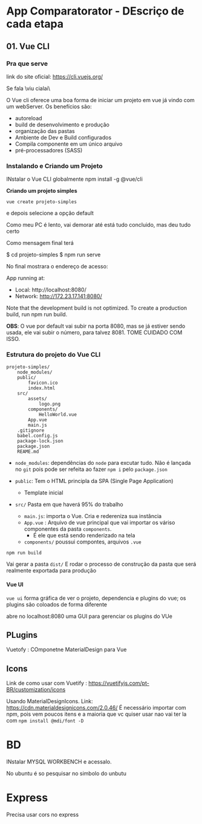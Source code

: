 # App Comparatorator - DEscriço de cada etapa

## 01. Vue CLI

### Pra que serve

link do site oficial: <https://cli.vuejs.org/>

Se fala \viu cialai\

O Vue cli oferece uma boa forma de iniciar um projeto em vue já vindo com um webServer. Os benefícios são:

+ autoreload
+ build de desenvolvimento e produçâo
+ organização das pastas
+ Ambiente de Dev e Build configurados
+ Compila componente em um único arquivo
+ pré-processadores (SASS)

### Instalando e Criando um Projeto

INstalar o Vue CLI globalmente
npm install -g @vue/cli

**Criando um projeto simples**

`vue create projeto-simples`

e depois selecione a opçâo default

Como meu PC é lento, vai demorar até está tudo concluido, mas deu tudo certo

Como mensagem final terá

$ cd projeto-simples
$ npm run serve

No final mostrara o endereço de acesso:

App running at:
  - Local:   http://localhost:8080/
  - Network: http://172.23.17.141:8080/

  Note that the development build is not optimized.
  To create a production build, run npm run build.

**OBS**: O vue por default vai subir na porta 8080, mas se já estiver sendo usada, ele vai subir o número, para talvez 8081. TOME CUIDADO COM ISSO.

### Estrutura do projeto do Vue CLI

````
projeto-simples/
	node_modules/
	public/
		favicon.ico
		index.html
	src/
		assets/
			logo.png
		components/
			HelloWorld.vue
		App.vue
		main.js
	.gitignore
	babel.config.js
	package-lock.json
	package.json
	REAME.md
````

+ `node_modules`: dependências do `node` para excutar tudo. Não é lançada no `git` pois pode ser refeita ao fazer `npm i` pelo `package.json`

+ `public`: Tem o HTML principla da SPA (Single Page Application)
  - Template inicial

+ `src/` Pasta em que haverá 95% do trabalho

  + `main.js`: importa o Vue. Cria e redereniza sua instância
  + `App.vue` : Arquivo de vue principal que vai importar os váriso componentes da pasta `components`.
     - É ele que está sendo renderizado na tela
  + `components/` poussui compontes, arquivos `.vue`


`npm run build`

Vai gerar a pasta `dist/` E rodar o processo de construção da pasta que será realmente exportada para produção

#### Vue UI

`vue ui` forma gráfica de ver o projeto, dependencia e plugins do vue; os plugins sâo coloados de forma diferente

abre no localhost:8080 uma GUI para gerenciar os plugins do VUe  

## PLugins

Vuetofy : COmponetne MaterialDesign para Vue

## Icons

Link de como usar com Vuetify : https://vuetifyjs.com/pt-BR/customization/icons

Usando MaterialDesignIcons. Link: https://cdn.materialdesignicons.com/2.0.46/
É necessário importar com npm, pois vem poucos itens e a maioria que vc quiser usar nao vai ter la com `npm install @mdi/font -D`

# BD

INstalar MYSQL WORKBENCH e acessalo.

No ubuntu é so pesquisar no simbolo do unbutu

# Express

Precisa usar cors no express